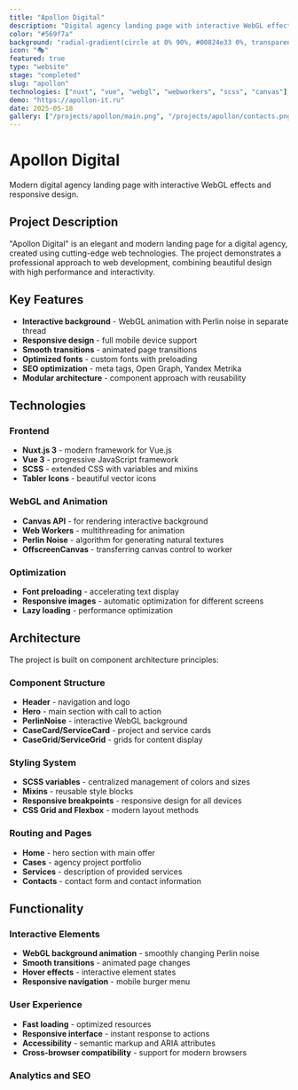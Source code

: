 ```yaml
---
title: "Apollon Digital"
description: "Digital agency landing page with interactive WebGL effects"
color: "#569f7a"
background: "radial-gradient(circle at 0% 90%, #00824e33 0%, transparent 50%), radial-gradient(circle at 0% 100%, transparent 50%,  #375C4A33 100%), #0D0D0D"
icon: "🎭"
featured: true
type: "website"
stage: "completed"
slug: "apollon"
technologies: ["nuxt", "vue", "webgl", "webworkers", "scss", "canvas"]
demo: "https://apollon-it.ru"
date: 2025-05-18
gallery: ["/projects/apollon/main.png", "/projects/apollon/contacts.png", "/projects/apollon/services.png"]
---
```


# Apollon Digital

Modern digital agency landing page with interactive WebGL effects and responsive design.

## Project Description

"Apollon Digital" is an elegant and modern landing page for a digital agency, created using cutting-edge web technologies. The project demonstrates a professional approach to web development, combining beautiful design with high performance and interactivity.

## Key Features

- **Interactive background** - WebGL animation with Perlin noise in separate thread
- **Responsive design** - full mobile device support
- **Smooth transitions** - animated page transitions
- **Optimized fonts** - custom fonts with preloading
- **SEO optimization** - meta tags, Open Graph, Yandex Metrika
- **Modular architecture** - component approach with reusability

## Technologies

### Frontend

- **Nuxt.js 3** - modern framework for Vue.js
- **Vue 3** - progressive JavaScript framework
- **SCSS** - extended CSS with variables and mixins
- **Tabler Icons** - beautiful vector icons

### WebGL and Animation

- **Canvas API** - for rendering interactive background
- **Web Workers** - multithreading for animation
- **Perlin Noise** - algorithm for generating natural textures
- **OffscreenCanvas** - transferring canvas control to worker

### Optimization

- **Font preloading** - accelerating text display
- **Responsive images** - automatic optimization for different screens
- **Lazy loading** - performance optimization

## Architecture

The project is built on component architecture principles:

### Component Structure

- **Header** - navigation and logo
- **Hero** - main section with call to action
- **PerlinNoise** - interactive WebGL background
- **CaseCard/ServiceCard** - project and service cards
- **CaseGrid/ServiceGrid** - grids for content display

### Styling System

- **SCSS variables** - centralized management of colors and sizes
- **Mixins** - reusable style blocks
- **Responsive breakpoints** - responsive design for all devices
- **CSS Grid and Flexbox** - modern layout methods

### Routing and Pages

- **Home** - hero section with main offer
- **Cases** - agency project portfolio
- **Services** - description of provided services
- **Contacts** - contact form and contact information

## Functionality

### Interactive Elements

- **WebGL background animation** - smoothly changing Perlin noise
- **Smooth transitions** - animated page changes
- **Hover effects** - interactive element states
- **Responsive navigation** - mobile burger menu

### User Experience

- **Fast loading** - optimized resources
- **Responsive interface** - instant response to actions
- **Accessibility** - semantic markup and ARIA attributes
- **Cross-browser compatibility** - support for modern browsers

### Analytics and SEO
